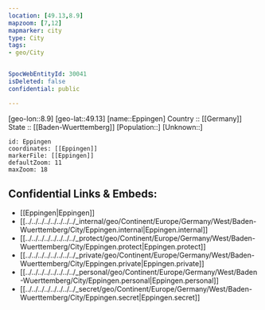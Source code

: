 ```yaml
---
location: [49.13,8.9] 
mapzoom: [7,12] 
mapmarker: city 
type: City
tags:
- geo/City


SpocWebEntityId: 30041
isDeleted: false
confidential: public

---
```

[geo-lon::8.9] 
[geo-lat::49.13] 
[name::Eppingen] 
Country :: [[Germany]]  
State :: [[Baden-Wuerttemberg]] 
[Population::] 
[Unknown::] 


```leaflet
id: Eppingen
coordinates: [[Eppingen]] 
markerFile: [[Eppingen]] 
defaultZoom: 11 
maxZoom: 18
```


## Confidential Links & Embeds: 
- [[Eppingen|Eppingen]]  
- [[../../../../../../../../_internal/geo/Continent/Europe/Germany/West/Baden-Wuerttemberg/City/Eppingen.internal|Eppingen.internal]] 
- [[../../../../../../../../_protect/geo/Continent/Europe/Germany/West/Baden-Wuerttemberg/City/Eppingen.protect|Eppingen.protect]] 
- [[../../../../../../../../_private/geo/Continent/Europe/Germany/West/Baden-Wuerttemberg/City/Eppingen.private|Eppingen.private]] 
- [[../../../../../../../../_personal/geo/Continent/Europe/Germany/West/Baden-Wuerttemberg/City/Eppingen.personal|Eppingen.personal]] 
- [[../../../../../../../../_secret/geo/Continent/Europe/Germany/West/Baden-Wuerttemberg/City/Eppingen.secret|Eppingen.secret]] 
